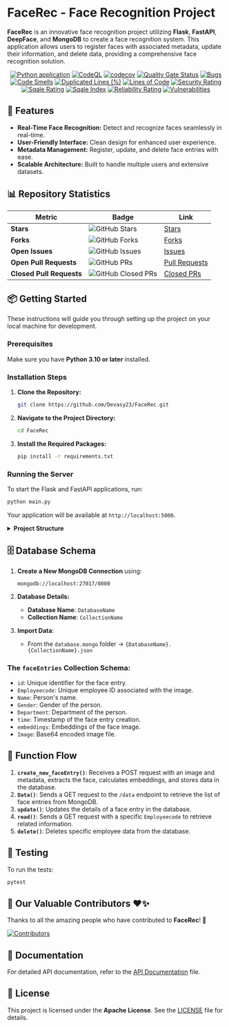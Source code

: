 # FaceRec - Face Recognition Project

**FaceRec** is an innovative face recognition project utilizing **Flask**, **FastAPI**, **DeepFace**, and **MongoDB** to create a face recognition system. This application allows users to register faces with associated metadata, update their information, and delete data, providing a comprehensive face recognition solution.

<p align="center">
    <a href="https://github.com/devansh-shah-11/FaceRec/actions/workflows/python-app.yml"><img src="https://github.com/devansh-shah-11/FaceRec/actions/workflows/python-app.yml/badge.svg" alt="Python application"></a>
    <a href="https://github.com/devansh-shah-11/FaceRec/actions/workflows/codeql.yml"><img src="https://github.com/devansh-shah-11/FaceRec/actions/workflows/codeql.yml/badge.svg" alt="CodeQL"></a>
    <a href="https://codecov.io/gh/devansh-shah-11/FaceRec"><img src="https://codecov.io/gh/devansh-shah-11/FaceRec/branch/main/graph/badge.svg" alt="codecov"></a>
    <a href="https://sonarcloud.io/dashboard?id=Devasy23_FaceRec"><img src="https://sonarcloud.io/api/project_badges/measure?project=Devasy23_FaceRec&metric=alert_status" alt="Quality Gate Status"></a>
    <a href="https://sonarcloud.io/dashboard?id=Devasy23_FaceRec"><img src="https://sonarcloud.io/api/project_badges/measure?project=Devasy23_FaceRec&metric=bugs" alt="Bugs"></a>
    <a href="https://sonarcloud.io/dashboard?id=Devasy23_FaceRec"><img src="https://sonarcloud.io/api/project_badges/measure?project=Devasy23_FaceRec&metric=code_smells" alt="Code Smells"></a>
    <a href="https://sonarcloud.io/dashboard?id=Devasy23_FaceRec"><img src="https://sonarcloud.io/api/project_badges/measure?project=Devasy23_FaceRec&metric=duplicated_lines_density" alt="Duplicated Lines (%)"></a>
    <a href="https://sonarcloud.io/dashboard?id=Devasy23_FaceRec"><img src="https://sonarcloud.io/api/project_badges/measure?project=Devasy23_FaceRec&metric=ncloc" alt="Lines of Code"></a>
    <a href="https://sonarcloud.io/dashboard?id=Devasy23_FaceRec"><img src="https://sonarcloud.io/api/project_badges/measure?project=Devasy23_FaceRec&metric=security_rating" alt="Security Rating"></a>
    <a href="https://sonarcloud.io/dashboard?id=Devasy23_FaceRec"><img src="https://sonarcloud.io/api/project_badges/measure?project=Devasy23_FaceRec&metric=sqale_rating" alt="Sqale Rating"></a>
    <a href="https://sonarcloud.io/dashboard?id=Devasy23_FaceRec"><img src="https://sonarcloud.io/api/project_badges/measure?project=Devasy23_FaceRec&metric=sqale_index" alt="Sqale Index"></a>
    <a href="https://sonarcloud.io/dashboard?id=Devasy23_FaceRec"><img src="https://sonarcloud.io/api/project_badges/measure?project=Devasy23_FaceRec&metric=reliability_rating" alt="Reliability Rating"></a>
    <a href="https://sonarcloud.io/dashboard?id=Devasy23_FaceRec"><img src="https://sonarcloud.io/api/project_badges/measure?project=Devasy23_FaceRec&metric=vulnerabilities" alt="Vulnerabilities"></a>
</p>

## 🚀 Features

- **Real-Time Face Recognition:** Detect and recognize faces seamlessly in real-time.
- **User-Friendly Interface:** Clean design for enhanced user experience.
- **Metadata Management:** Register, update, and delete face entries with ease.
- **Scalable Architecture:** Built to handle multiple users and extensive datasets.

## 📊 Repository Statistics

| Metric                  | Badge                                                                                           | Link                                                                                     |
|-------------------------|-------------------------------------------------------------------------------------------------|------------------------------------------------------------------------------------------|
| **Stars**               | ![GitHub Stars](https://img.shields.io/github/stars/Devasy23/FaceRec?style=social)             | [Stars](https://github.com/Devasy23/FaceRec/stargazers)                                 |
| **Forks**               | ![GitHub Forks](https://img.shields.io/github/forks/Devasy23/FaceRec?style=social)             | [Forks](https://github.com/Devasy23/FaceRec/network/members)                            |
| **Open Issues**         | ![GitHub Issues](https://img.shields.io/github/issues/Devasy23/FaceRec)                        | [Issues](https://github.com/Devasy23/FaceRec/issues)                                    |
| **Open Pull Requests**  | ![GitHub PRs](https://img.shields.io/github/issues-pr/Devasy23/FaceRec)                        | [Pull Requests](https://github.com/Devasy23/FaceRec/pulls)                              |
| **Closed Pull Requests**| ![GitHub Closed PRs](https://img.shields.io/github/issues-pr-closed/Devasy23/FaceRec)          | [Closed PRs](https://github.com/Devasy23/FaceRec/pulls?q=is%3Apr+is%3Aclosed)           |

## 📦 Getting Started

These instructions will guide you through setting up the project on your local machine for development.

### Prerequisites

Make sure you have **Python 3.10 or later** installed.

### Installation Steps

1. **Clone the Repository:**
   ```bash
   git clone https://github.com/Devasy23/FaceRec.git
   ```

2. **Navigate to the Project Directory:**
   ```bash
   cd FaceRec
   ```

3. **Install the Required Packages:**
   ```bash
   pip install -r requirements.txt
   ```

### Running the Server

To start the Flask and FastAPI applications, run:
```bash
python main.py
```

Your application will be available at `http://localhost:5000`.

<details>
<summary><strong>Project Structure</strong></summary>

- `requirements.txt`: Contains the Python dependencies for the project.
- `API/`: FastAPI application code.
- `FaceRec/`: HTML, CSS, and Flask application files.
- `Model-Training/`: Scripts for model training.
- `docs/`: Documentation files.
- `test-faces/`: Test data for face recognition.
- `main.py`: Code to start FastAPI and Flask applications.

</details>

## 🗄️ Database Schema

1. **Create a New MongoDB Connection** using:
   ```
   mongodb://localhost:27017/8000
   ```

2. **Database Details:**
   - **Database Name**: `DatabaseName`
   - **Collection Name**: `CollectionName`

3. **Import Data**:
   - From the `database.mongo` folder -> `{DatabaseName}.{CollectionName}.json`

### The `faceEntries` Collection Schema:

- `id`: Unique identifier for the face entry.
- `Employeecode`: Unique employee ID associated with the image.
- `Name`: Person's name.
- `Gender`: Gender of the person.
- `Department`: Department of the person.
- `time`: Timestamp of the face entry creation.
- `embeddings`: Embeddings of the face image.
- `Image`: Base64 encoded image file.

## 🔄 Function Flow

1. **`create_new_faceEntry()`**: Receives a POST request with an image and metadata, extracts the face, calculates embeddings, and stores data in the database.
2. **`Data()`**: Sends a GET request to the `/data` endpoint to retrieve the list of face entries from MongoDB.
3. **`update()`**: Updates the details of a face entry in the database.
4. **`read()`**: Sends a GET request with a specific `Employeecode` to retrieve related information.
5. **`delete()`**: Deletes specific employee data from the database.

## 🧪 Testing

To run the tests:
```bash
pytest
```

## 👥 Our Valuable Contributors ❤️✨
Thanks to all the amazing people who have contributed to **FaceRec**! 💖

[![Contributors](https://contrib.rocks/image?repo=Devasy23/FaceRec)](https://github.com/Devasy23/FaceRec/graphs/contributors)

## 📄 Documentation

For detailed API documentation, refer to the [API Documentation](API_DOCUMENTATION.md) file.

## 📄 License

This project is licensed under the **Apache License**. See the [LICENSE](LICENSE) file for details.